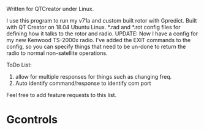 Written for QTCreator under Linux.  

I use this program to run my v71a and custom built rotor with Gpredict.
Built with QT Creator on 18.04 Ubuntu Linux.
*.rad and *.rot config files for defining how it talks to the rotor and radio.
UPDATE:  Now I have a config for my new Kenwood TS-2000x radio.  I've added the EXIT
commands to the config, so you can specify things that need to be un-done to return the
radio to normal non-satellite operations.

ToDo List:

1)	allow for multiple responses for things such as changing freq.
2)	Auto identify command/response to identify com port


Feel free to add feature requests to this list.
# Gcontrols
